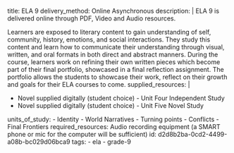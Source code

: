 title: ELA 9
delivery_method: Online Asynchronous
description: |
  ELA 9 is delivered online through PDF, Video and Audio resources.
  
  Learners are exposed to literary content to gain understanding of self, community, history, emotions, and social interactions. They study this content and learn how to communicate their understanding through visual, written, and oral formats in both direct and abstract manners.
  During the course, learners work on refining their own written pieces which become part of their final portfolio, showcased in a final reflection assignment. The portfolio allows the students to showcase their work, reflect on their growth and goals for their ELA courses to come.
supplied_resources: |
  <ul>
  <li>Novel supplied digitally (student choice) - Unit Four Independent Study</li>
  <li>Novel supplied digitally (student choice) - Unit Five Novel Study</li>
  </ul>
units_of_study:
  - Identity
  - World Narratives
  - Turning points
  - Conflicts
  - Final Frontiers
required_resources: Audio recording equipment (a SMART phone or mic for the computer will be sufficient)
id: d2d8b2ba-0cd2-4499-a08b-bc029d06bca9
tags:
  - ela
  - grade-9
